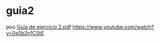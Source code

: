 # guia2
poo
[Guía de ejercicio 2.pdf](https://github.com/MarcosCzeus/guia2/files/13255862/Guia.de.ejercicio.2.pdf)
https://www.youtube.com/watch?v=0s0b2n1CStE
